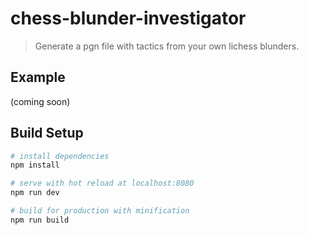 # chess-blunder-investigator

> Generate a pgn file with tactics from your own lichess blunders.

## Example

(coming soon)

## Build Setup

``` bash
# install dependencies
npm install

# serve with hot reload at localhost:8080
npm run dev

# build for production with minification
npm run build
```
